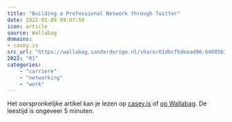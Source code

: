 ```yaml
---
title: "Building a Professional Network through Twitter"
date: 2022-01-09 09:07:50
icon: article
source: Wallabag
domains:
- casey.is
src_url: "https://wallabag.sanderdorigo.nl/share/61dbcfbdeead96.64005672"
2022: "01"
categories:
    - "carriere"
    - "networking"
    - "work"
---
```

Het oorspronkelijke artikel kan je lezen op [casey.is](https://casey.is/blogging/networking-on-twitter/) of [op Wallabag](https://wallabag.sanderdorigo.nl/share/61dbcfbdeead96.64005672). De leestijd is ongeveer 5 minuten.